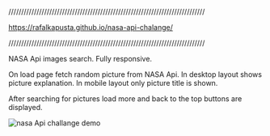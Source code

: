 /////////////////////////////////////////////////////////////////////////////

https://rafalkapusta.github.io/nasa-api-chalange/

/////////////////////////////////////////////////////////////////////////////

NASA Api images search. 
Fully responsive.

On load page fetch random picture from NASA Api.
In desktop layout shows picture explanation. 
In mobile layout only picture title is shown.


After searching for pictures load more and back to the top buttons are displayed.
  

![nasa Api challange demo](nasaApi.gif)